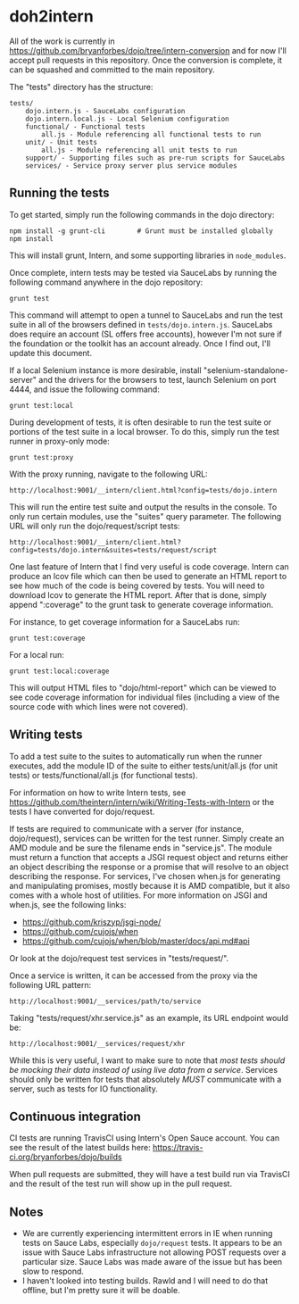# doh2intern

All of the work is currently in https://github.com/bryanforbes/dojo/tree/intern-conversion and for now
I'll accept pull requests in this repository. Once the conversion is complete,
it can be squashed and committed to the main repository.

The "tests" directory has the structure:
```
tests/
    dojo.intern.js - SauceLabs configuration
    dojo.intern.local.js - Local Selenium configuration
    functional/ - Functional tests
        all.js - Module referencing all functional tests to run
    unit/ - Unit tests
        all.js - Module referencing all unit tests to run
    support/ - Supporting files such as pre-run scripts for SauceLabs
    services/ - Service proxy server plus service modules
```

## Running the tests

To get started, simply run the following commands in the dojo directory:
```
npm install -g grunt-cli		# Grunt must be installed globally
npm install
```

This will install grunt, Intern, and some supporting libraries in `node_modules`.

Once complete, intern tests may be tested via SauceLabs by running the
following command anywhere in the dojo repository:

```
grunt test
```

This command will attempt to open a tunnel to SauceLabs and run the test
suite in all of the browsers defined in `tests/dojo.intern.js`.
SauceLabs does require an account (SL offers free accounts), however I'm
not sure if the foundation or the toolkit has an account already. Once I find out, I'll update this document.

If a local Selenium instance is more desirable, install "selenium-standalone-server"
and the drivers for the browsers to test, launch Selenium on port 4444, and issue the following command:
```
grunt test:local
```

During development of tests, it is often desirable to run the test suite
or portions of the test suite in a local browser. To do this, simply run
the test runner in proxy-only mode:

```
grunt test:proxy
```

With the proxy running, navigate to the following URL:
```
http://localhost:9001/__intern/client.html?config=tests/dojo.intern
```

This will run the entire test suite and output the results in the
console. To only run certain modules, use the "suites" query parameter.
The following URL will only run the dojo/request/script tests:
```
http://localhost:9001/__intern/client.html?config=tests/dojo.intern&suites=tests/request/script
```

One last feature of Intern that I find very useful is code coverage.
Intern can produce an lcov file which can then be used to generate an
HTML report to see how much of the code is being covered by tests. You
will need to download lcov to generate the HTML report. After that is
done, simply append ":coverage" to the grunt task to generate coverage information.

For instance, to get coverage information for a SauceLabs run:
```
grunt test:coverage
```

For a local run:
```
grunt test:local:coverage
```

This will output HTML files to "dojo/html-report" which can be viewed to
see code coverage information for individual files (including a view of
the source code with which lines were not covered).

## Writing tests

To add a test suite to the suites to automatically run when the runner
executes, add the module ID of the suite to either tests/unit/all.js (for unit tests)
or tests/functional/all.js (for functional tests).

For information on how to write Intern tests, see
https://github.com/theintern/intern/wiki/Writing-Tests-with-Intern or
the tests I have converted for dojo/request.

If tests are required to communicate with a server (for instance,
dojo/request), services can be written for the test runner. Simply
create an AMD module and be sure the filename ends in "service.js". The
module must return a function that accepts a JSGI request object and
returns either an object describing the response or a promise that will
resolve to an object describing the response. For services, I've chosen
when.js for generating and manipulating promises, mostly because it is
AMD compatible, but it also comes with a whole host of utilities. For
more information on JSGI and when.js, see the following links:

* https://github.com/kriszyp/jsgi-node/
* https://github.com/cujojs/when
* https://github.com/cujojs/when/blob/master/docs/api.md#api

Or look at the dojo/request test services in "tests/request/".

Once a service is written, it can be accessed from the proxy via the
following URL pattern:
```
http://localhost:9001/__services/path/to/service
```

Taking "tests/request/xhr.service.js" as an example, its URL
endpoint would be:
```
http://localhost:9001/__services/request/xhr
```

While this is very useful, I want to make sure to note that *most tests
should be mocking their data instead of using live data from a service*.
Services should only be written for tests that absolutely *MUST*
communicate with a server, such as tests for IO functionality.


## Continuous integration
CI tests are running TravisCI using Intern's Open Sauce account. You can see the result of the latest builds here:
https://travis-ci.org/bryanforbes/dojo/builds

When pull requests are submitted, they will have a test build run via TravisCI
and the result of the test run will show up in the pull request.

## Notes
* We are currently experiencing intermittent errors in IE when running tests on Sauce Labs,
especially `dojo/request` tests. It appears to be an issue with Sauce Labs infrastructure not allowing
POST requests over a particular size. Sauce Labs was made aware of the issue but has been slow to respond.
* I haven't looked into testing builds. Rawld and I will need to do that offline, but I'm pretty sure it will be doable.
